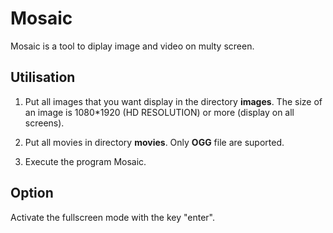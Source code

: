 Mosaic
======

Mosaic is a tool to diplay image and video on multy screen.

Utilisation
-----------

1. Put all images that you want display in the directory **images**.
The size of an image is 1080*1920 (HD RESOLUTION) or more (display on all screens).

2. Put all movies in directory **movies**. Only **OGG** file are suported.

3. Execute the program Mosaic.

Option
------

Activate the fullscreen mode with the key "enter".
